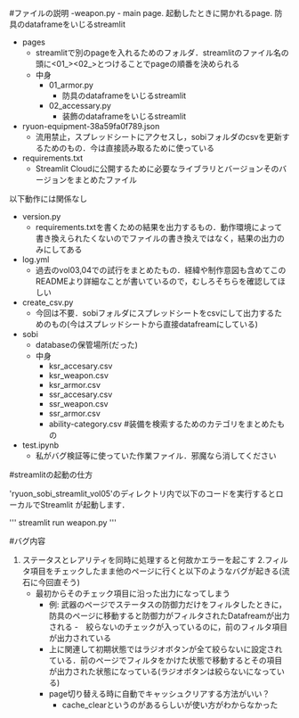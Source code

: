 #ファイルの説明
-weapon.py
    - main page. 起動したときに開かれるpage. 防具のdataframeをいじるstreamlit
- pages
    - streamlitで別のpageを入れるためのフォルダ．streamlitのファイル名の頭に<01_><02_>とつけることでpageの順番を決められる
    - 中身
        - 01_armor.py
            - 防具のdataframeをいじるstreamlit
        - 02_accessary.py
            - 装飾のdataframeをいじるstreamlit
- ryuon-equipment-38a59fa0f789.json
    - 流用禁止，スプレッドシートにアクセスし，sobiフォルダのcsvを更新するためのもの．今は直接読み取るために使っている
- requirements.txt
    - Streamlit Cloudに公開するために必要なライブラリとバージョンそのバージョンをまとめたファイル
    
以下動作には関係なし
- version.py
    - requirements.txtを書くための結果を出力するもの．動作環境によって書き換えられたくないのでファイルの書き換えではなく，結果の出力のみにしてある
- log.yml
    - 過去のvol03,04での試行をまとめたもの．経緯や制作意図も含めてこのREADMEより詳細なことが書いているので，むしろそちらを確認してほしい
- create_csv.py
    - 今回は不要．sobiフォルダにスプレッドシートをcsvにして出力するためのもの(今はスプレッドシートから直接datafreamにしている)
- sobi 
    - databaseの保管場所(だった)
    - 中身
        - ksr_accesary.csv
        - ksr_weapon.csv
        - ksr_armor.csv
        - ssr_accesary.csv
        - ssr_weapon.csv
        - ssr_armor.csv
        - ability-category.csv #装備を検索するためのカテゴリをまとめたもの
- test.ipynb
    - 私がバグ検証等に使っていた作業ファイル．邪魔なら消してください
    
#streamlitの起動の仕方

'ryuon_sobi_streamlit_vol05'のディレクトリ内で以下のコードを実行するとローカルでStreamlit
が起動します．

'''
streamlit run weapon.py
'''

#バグ内容
1. ステータスとレアリティを同時に処理すると何故かエラーを起こす
2.フィルタ項目をチェックしたまま他のページに行くと以下のようなバグが起きる(流石に今回直そう)
    - 最初からそのチェック項目に沿った出力になってしまう
        - 例: 武器のページでステータスの防御力だけをフィルタしたときに，防具のページに移動すると防御力がフィルタされたDatafreamが出力される
    -　絞らないのチェックが入っているのに，前のフィルタ項目が出力されている
        - 上に関連して初期状態ではラジオボタンが全て絞らないに設定されている．前のページでフィルタをかけた状態で移動するとその項目が出力された状態になっている(ラジオボタンは絞らないになっている)
        - page切り替える時に自動でキャッシュクリアする方法がいい？
            - cache_clearというのがあるらしいが使い方がわからなかった
        

